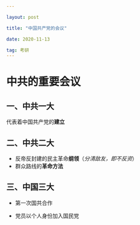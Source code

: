 ```yaml
---

layout: post

title: "中国共产党的会议"

date: 2020-11-13

tag: 考研
---
```


# 中共的重要会议



## 一、中共一大

代表着中国共产党的**建立**



## 二、中共二大



- 反帝反封建的民主革命**纲领**（*分清敌友，即不反资*）
- 群众路线的**革命方法**



## 三、中国三大

- 第一次国共合作

- 党员以个人身份加入国民党

